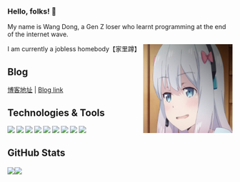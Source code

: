 ### Hello, folks! 👋

My name is Wang Dong, a Gen Z loser who learnt programming at the end of the internet wave.

I am currently a jobless homebody【家里蹲】<img align="right" src="./img/Erotic-comic.png" style="height:200px;width:200px;">

## Blog

[博客地址](https://w2gd.top) | [Blog link](https://wardendon.github.io)

## Technologies & Tools

![](https://img.shields.io/badge/Code-JavaScript-informational?style=flat&logo=javascript&logoColor=white&color=2bbc8a)
![](https://img.shields.io/badge/Code-Vue-informational?style=flat&logo=vue.js&logoColor=white&color=2bbc8a)
![](https://img.shields.io/badge/Code-Flutter-informational?style=flat&logo=flutter&logoColor=white&color=2bbc8a)
![](https://img.shields.io/badge/Code-JAVA-informational?style=flat&logo=java&logoColor=white&color=2bbc8a)
![](https://img.shields.io/badge/Code-NodeJS-informational?style=flat&logo=node.js&logoColor=white&color=2bbc8a)
![](https://img.shields.io/badge/frame-uniapp-informational?style=flat&logo=uniapp&logoColor=white&color=2bbc8a)
![](https://img.shields.io/badge/frame-SpringBoot-informational?style=flat&logo=spring&logoColor=white&color=2bbc8a)
![](https://img.shields.io/badge/Tools-Docker-informational?style=flat&logo=docker&logoColor=white&color=2bbc8a)
![](https://img.shields.io/badge/Tools-MySQL-informational?style=flat&logo=mysql&logoColor=white&color=2bbc8a)

## GitHub Stats

<a href="https://github.com/wardendon"><img align="center" src="https://github-readme-stats.vercel.app/api/top-langs/?username=wardendon&layout=compact&hide=html,text,Less" /></a><a href="https://github.com/wardendon"><img align="center" src="https://github-readme-stats.vercel.app/api?username=wardendon&show_icons=true&theme=dracula&count_private=true" /></a>

